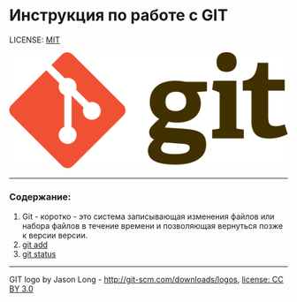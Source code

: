 # Инструкция по работе с GIT

LICENSE: [MIT](./license.md)

![git-logo](./assets1/Git-logo.svg)

---

### Содержание:
1. Git - коротко - это система записывающая изменения файлов или набора файлов в течение времени и позволяющая вернуться позже к версии версии.
2. [git add](./add.md)
3. [git status](./status.md)

---


GIT logo by Jason Long - http://git-scm.com/downloads/logos, [license: CC BY 3.0](https://creativecommons.org/licenses/by/3.0/)
